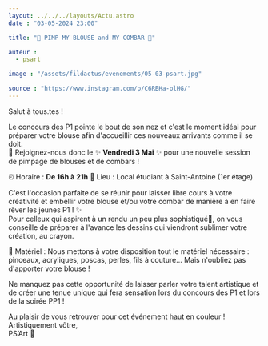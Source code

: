 ```yaml
---
layout: ../../../layouts/Actu.astro
date : "03-05-2024 23:00"

title: "🎨 PIMP MY BLOUSE and MY COMBAR 🎨"

auteur :
  - psart

image : "/assets/fildactus/evenements/05-03-psart.jpg"

source : "https://www.instagram.com/p/C6RBHa-olHG/"
---
```


Salut à tous.tes !

Le concours des P1 pointe le bout de son nez et c'est le moment idéal pour préparer votre blouse afin d'accueillir ces nouveaux arrivants comme il se doit.  
💫 Rejoignez-nous donc le ✨ __Vendredi 3 Mai__ ✨ pour une nouvelle session de pimpage de blouses et de combars !

⏰ Horaire : __De 16h à 21h__
📍 Lieu : Local étudiant à Saint-Antoine (1er étage)

C'est l'occasion parfaite de se réunir pour laisser libre cours à votre créativité et embellir votre blouse et/ou votre combar de manière à en faire rêver les jeunes P1 ! ✨  
Pour celleux qui aspirent à un rendu un peu plus sophistiqué💅, on vous conseille de préparer à l'avance les dessins qui viendront sublimer votre création, au crayon.

🎨 Matériel : Nous mettons à votre disposition tout le matériel nécessaire : pinceaux, acryliques, poscas, perles, fils à couture... Mais n'oubliez pas d'apporter votre blouse !

Ne manquez pas cette opportunité de laisser parler votre talent artistique et de créer une tenue unique qui fera sensation lors du concours des P1 et lors de la soirée PP1 !

Au plaisir de vous retrouver pour cet événement haut en couleur !  
Artistiquement vôtre,  
PS’Art 🦜